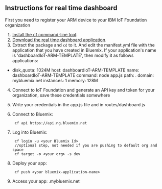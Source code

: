 Instructions for real time dashboard
-----------------------------------

First you need to register your ARM device to your IBM IoT Foundation organization

1. [Install the cf command-line tool](https://www.ng.bluemix.net/docs/#starters/BuildingWeb.html#install_cf).
2. [Download the real time dashboard application](https://hub.jazz.net/git/f103544/dashboardIoT-ARM-TEMPLATE).
3. Extract the package and `cd` to it. And edit the manifest.yml file with the application that you have created in Bluemix. If your application's name is 'dashboardIoT-ARM-TEMPLATE', then modify it as follows
applications:
- disk_quota: 1024M
  host: dashboardIoT-ARM-TEMPLATE
  name: dashboardIoT-ARM-TEMPLATE
  command: node app.js
  path: .
  domain: mybluemix.net
  instances: 1
  memory: 128M

4. Connect to IoT Foundation and generate an API key and token for your organization, save these credentials somewhere
5. Write your credentials in the app.js file and in routes/dashboard.js
6. Connect to Bluemix:

		cf api https://api.ng.bluemix.net

7. Log into Bluemix:

		cf login -u <your Bluemix Id>
		//optional step, not needed if you are pushing to default org and space
		cf target -o <your org> -s dev

8. Deploy your app:

		cf push <your bluemix-application-name>

9. Access your app: <your bluemix-application-name>.mybluemix.net

